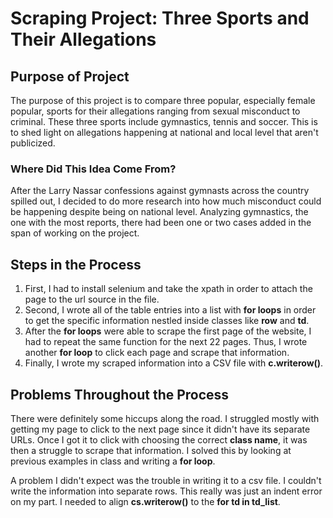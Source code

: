 # Scraping Project: Three Sports and Their Allegations

## Purpose of Project
The purpose of this project is to compare three popular, especially female popular, sports for their allegations ranging from sexual misconduct to criminal. These three sports include gymnastics, tennis and soccer. This is to shed light on allegations happening at national and local level that aren't publicized.

### Where Did This Idea Come From?
After the Larry Nassar confessions against gymnasts across the country spilled out, I decided to do more research into how much misconduct could be happening despite being on national level. Analyzing gymnastics, the one with the most reports, there had been one or two cases added in the span of working on the project.

## Steps in the Process
1. First, I had to install selenium and take the xpath in order to attach the page to the url source in the file.
2. Second, I wrote all of the table entries into a list with **for loops** in order to get the specific information nestled inside classes like **row** and **td**.
3. After the **for loops** were able to scrape the first page of the website, I had to repeat the same function for the next 22 pages. Thus, I wrote another **for loop** to click each page and scrape that information.
4. Finally, I wrote my scraped information into a CSV file with **c.writerow()**.

## Problems Throughout the Process
There were definitely some hiccups along the road. I struggled mostly with getting my page to click to the next page since it didn't have its separate URLs. Once I got it to click with choosing the correct **class name**, it was then a struggle to scrape that information. I solved this by looking at previous examples in class and writing a **for loop**.

A problem I didn't expect was the trouble in writing it to a csv file. I couldn't write the information into separate rows. This really was just an indent error on my part. I needed to align **cs.writerow()** to the **for td in td_list**.

